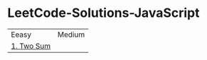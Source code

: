 # LeetCode-Solutions-JavaScript

<table>
<tr>
<td>Eeasy</td><td>Medium</td>
</tr>
<tr>
<td><a href="#">1. Two Sum</a></td><td><a href="#"></a></td>

</tr>
</table>
